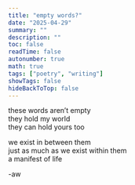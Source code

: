```yaml
---
title: "empty words?"
date: "2025-04-29"
summary: ""
description: ""
toc: false
readTime: false
autonumber: true
math: true
tags: ["poetry", "writing"]
showTags: false
hideBackToTop: false
---
```


these words aren’t empty  
they hold my world  
they can hold yours too  
  
we exist in between them  
just as much as we exist within them  
a manifest of life  


-aw